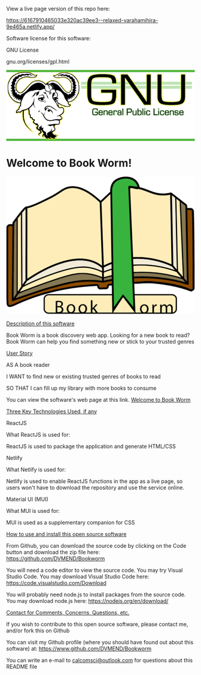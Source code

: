 View a live page version of this repo here:

https://6167910465033e320ac39ee3--relaxed-varahamihira-9e465a.netlify.app/

Software license for this software:

GNU License







gnu.org/licenses/gpl.html




![Software License](3.png)
# Welcome to Book Worm!


![Welcome to Book Worm](bookworm.png)







  
[Description of this software](description)

Book Worm is a book discovery web app. Looking for a new book to read? Book Worm can help you find something new or stick to your trusted genres


[User Story](user-story) 

AS A book reader 

I WANT to find new or existing trusted genres of books to read 

SO THAT I can fill up my library with more books to consume


You can view the software's web page at this link. [Welcome to Book Worm](https://github.com/DVMEND/Bookworm)

[Three Key Technologies Used, if any](key-technologies-used)

ReactJS 

What ReactJS  is used for:

ReactJS is used to package the application and generate HTML/CSS

Netlify

What Netlify is used for:

Netlify is used to enable ReactJS functions in the app as a live page, so users won't have to download the repository and use the service online.

Material UI (MUI)

What MUI is used for:

MUI is used as a supplementary companion for CSS

[How to use and install this open source software](how-to-install)


From Github, you can download the source code by clicking on the Code button and download the zip file here: https://github.com/DVMEND/Bookworm

You will need a code editor to view the source code. You may try Visual Studio Code. You may download Visual Studio Code here: https://code.visualstudio.com/Download

You will probably need node.js to install packages from the source code. You may download node.js here: https://nodejs.org/en/download/

[Contact for Comments, Concerns, Questions, etc.](contact)

If you wish to contribute to this open source software, please contact me, and/or fork this on Github



You can visit my Github profile (where you should have found out about this software) at: https://www.github.com/DVMEND/Bookworm

You can write an e-mail to calcomsci@outlook.com for questions about this README file
